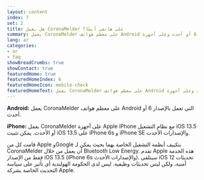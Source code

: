 ```yaml
---
layout: content
index: 7
set: 2
title: هل يعمل CoronaMelder على هاتفي أيضًا؟
summary: يعمل CoronaMelder على معظم هواتف Android مع الإصدار 6 أو أحدث وعلى أجهزة iPhone التي تعمل بنظام iOS 13.5 أو أحدث
lang: ar
categories:
- ar
- faq
showBreadCrumbs: true
showContact: true
featuredHome: true
featuredHomeIndex: 6
featuredHomeIcon: mobile-check
featuredHomeText: يعمل CoronaMelder على معظم هواتف Android مع الإصدار 6 أو أحدث وعلى أجهزة iPhone التي تعمل بنظام iOS 13.5 أو أحدث
---
```


**Android:**  يعمل CoronaMelder على معظم هواتف Android التي تعمل بالإصدار 6 أو أحدث.

**iPhone:** يعمل CoronaMelder على أجهزة Apple iPhone مع نظام التشغيل iOS 13.5 أو الأحدث. يمكن تثبيت iOS 13.5 على iPhone 6s و iPhone SE والإصدارات الأحدث.

قامت كل من Apple وGoogle بتكييف أنظمة التشغيل الخاصة بهما بحيث يمكن لـ CoronaMelder أن يعمل من خلال Bluetooth Low Energy. تقدم Apple هذه الخدمة فقط من الإصدار iOS 13.5 (iPhone 6s والإصدارات الأحدث). سيتلقى iOS 12 تحديثات أمنية، ولكن ليس تحديثات وظيفية. ليس لدى الحكومة الهولندية أي تأثير على سياسة التحديث الخاصة بشركة Apple.
